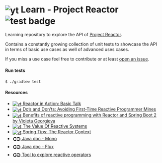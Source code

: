 # <img src="https://avatars.githubusercontent.com/u/4201559?s=200&v=4"  width = "100px" alt="yt" align="center"> Learn - Project Reactor ![test badge](https://github.com/chrgue/learn-project-reactor/actions/workflows/gradle.yml/badge.svg)

Learning repository to explore the API of [Project Reactor][reactor].

Contains a constantly growing collection of unit tests to showcase the API in terms of basic use cases as well of advanced uses cases.   

If you miss a use case feel free to contribute or at least [open an issue][open_issue].

#### Run tests
    $ ./gradlew test

#### Resources

* [<img src="https://upload.wikimedia.org/wikipedia/commons/4/42/YouTube_icon_%282013-2017%29.png" width="26px" alt="yt" align="center"> Reactor in Action: Basic Talk][yt_reactor_in_action]
* [<img src="https://upload.wikimedia.org/wikipedia/commons/4/42/YouTube_icon_%282013-2017%29.png" width="26px" alt="yt" align="center"> Do’s and Don’ts: Avoiding First-Time Reactive Programmer Mines][yt_do_and_donts_in_reactor]
* [<img src="https://upload.wikimedia.org/wikipedia/commons/4/42/YouTube_icon_%282013-2017%29.png" width="26px" alt="yt" align="center"> Benefits of reactive programming with Reactor and Spring Boot 2 by Violeta Georgieva][yt_do_and_donts_in_reactor]
* [<img src="https://upload.wikimedia.org/wikipedia/commons/4/42/YouTube_icon_%282013-2017%29.png" width="26px" alt="yt" align="center"> The Value Of Reactive Systems][yt_value_of_reactive]
* [<img src="https://upload.wikimedia.org/wikipedia/commons/4/42/YouTube_icon_%282013-2017%29.png" width="26px" alt="yt" align="center"> Spring Tips: The Reactor Context][yt_reactor_context]
* [<img src="https://raw.githubusercontent.com/ionic-team/ionicons/master/src/svg/link-outline.svg" width="26px" alt="yt" align="center"> Java doc - Mono][doc_mono]
* [<img src="https://raw.githubusercontent.com/ionic-team/ionicons/master/src/svg/link-outline.svg" width="26px" alt="yt" align="center"> Java doc - Flux][doc_flux]
* [<img src="https://raw.githubusercontent.com/ionic-team/ionicons/master/src/svg/link-outline.svg" width="26px" alt="yt" align="center"> Tool to explore reactive operators][marbles]

[yt_reactor_in_action]: https://youtu.be/kwuu1efzkf4
[yt_reactor_context]: https://youtu.be/5tlZddM5Jo0
[yt_do_and_donts_in_reactor]: https://youtu.be/0rnMIueRKNU
[yt_benefits_of_rector]: https://youtu.be/ODzY5uJfzDI
[yt_value_of_reactive]: https://youtu.be/Y2wMPG-htpE

[marbles]:https://rxmarbles.com/
[doc_mono]: https://projectreactor.io/docs/core/release/api/reactor/core/publisher/Mono.html
[doc_flux]: https://projectreactor.io/docs/core/release/api/reactor/core/publisher/Flux.html
[reactor]: https://projectreactor.io/
[open_issue]: https://github.com/chrgue/learn-project-reactor/issues/new
